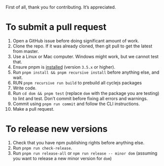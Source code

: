First of all, thank you for contributing. It’s appreciated.

# To submit a pull request

1. Open a GitHub issue before doing significant amount of work.
2. Clone the repo. If it was already cloned, then git pull to get the latest from master.
3. Use a Linux or Mac computer. Windows might work, but we cannot test that.
4. Ensure pnpm is [installed](https://pnpm.io/installation) (version `3.5.x` or higher).
5. Run `pnpm install && pnpm recursive install` before anything else, and wait.
6. RUN `pnpm recursive run build` to prebuild all cyclejs packages
7. Write code.
8. Run `cd dom && pnpm test` (replace `dom` with the package you are testing) to lint and test. Don’t commit before fixing all errors and warnings.
9. Commit using `pnpm run commit` and follow the CLI instructions.
10. Make a pull request.

# To release new versions

1. Check that you have npm publishing rights before anything else.
2. Run `pnpm run check-release`.
3. Run `pnpm run release-all` or `npm run release -- minor dom` (assuming you want to release a new minor version for `dom`)
